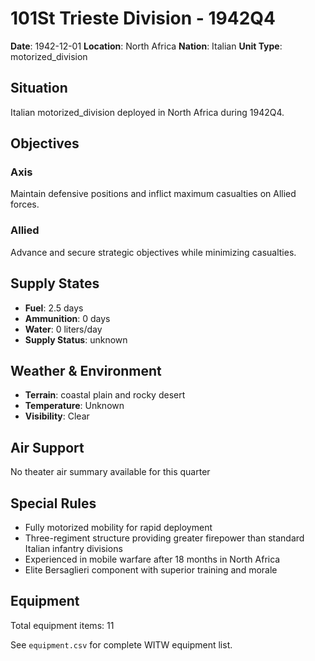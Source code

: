 # 101St Trieste Division - 1942Q4

**Date**: 1942-12-01
**Location**: North Africa
**Nation**: Italian
**Unit Type**: motorized_division

## Situation

Italian motorized_division deployed in North Africa during 1942Q4.

## Objectives

### Axis
Maintain defensive positions and inflict maximum casualties on Allied forces.

### Allied
Advance and secure strategic objectives while minimizing casualties.

## Supply States

- **Fuel**: 2.5 days
- **Ammunition**: 0 days
- **Water**: 0 liters/day
- **Supply Status**: unknown

## Weather & Environment

- **Terrain**: coastal plain and rocky desert
- **Temperature**: Unknown
- **Visibility**: Clear

## Air Support

No theater air summary available for this quarter

## Special Rules

- Fully motorized mobility for rapid deployment
- Three-regiment structure providing greater firepower than standard Italian infantry divisions
- Experienced in mobile warfare after 18 months in North Africa
- Elite Bersaglieri component with superior training and morale

## Equipment

Total equipment items: 11

See `equipment.csv` for complete WITW equipment list.
